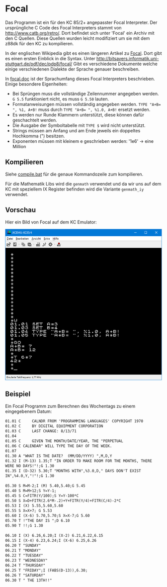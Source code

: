 # Focal

Das Programm ist ein für den KC 85/2+ angepasster Focal Interpreter. Der ursprüngliche C Code des Focal Interpreters stammt von
<http://www.catb.org/retro/>. Dort befindet sich unter 'Focal' ein Archiv mit den C Quellen. Diese Quellen wurden leicht modifiziert um sie mit dem
z88dk für den KC zu kompilieren.

In der englischen Wikipedia gibt es einen längeren Artikel zu [Focal](https://en.wikipedia.org/wiki/FOCAL_\(programming_language\)). Dort gibt es einen
ersten Einblick in die Syntax. Unter <http://bitsavers.informatik.uni-stuttgart.de/pdf/dec/pdp8/focal/> Gibt es verschiedene Dokumente welche einige 
verschiedenen Dialekte der Sprache genauer beschreiben.

In [focal.doc](focal.doc) ist der Sprachumfang dieses Focal Interpreters beschrieben. Einige besondere Eigenheiten:
- Bei Sprüngen muss die vollständige Zeilennummer angegeben werden. `G 5.5` funktioniert nicht, es muss `G 5.50` lauten.
- Formatanweisungen müssen vollständig angegeben werden. `TYPE "A+B= ", %1, A+B!` muss durch `TYPE "A+B= ", %1.0, A+B!` ersetzt werden.
- Es werden nur Runde Klammern unterstützt, diese können dafür geschachtelt werden.
- Die Ausgabe der Symboltabelle mit `TYPE $` wird nicht unterstützt.
- Strings müssen am Anfang und am Ende jeweils ein doppeltes Hochkomma (") besitzen.
- Exponenten müssen mit kleinem e geschrieben werden: '1e6' -> eine Million

## Kompilieren

Siehe [compile.bat](compile.bat) für die genaue Kommandozeile zum kompilieren. 

Für die Mathematik Libs wird die `genmath` verwendet und da wir uns auf dem KC mit speziellem IX Register befinden wird die Variante `genmath_iy` 
verwendet. 

## Vorschau

Hier ein Bild von Focal auf dem KC Emulator: 

![FocalAufKC.png](/images/FocalAufKC.png)

## Beispiel

Ein Focal Programm zum Berechnen des Wochentags zu einem eingegebenem Datum:

```
01.01 C     CALNDR FROM 'PROGRAMMING LANGUAGES' COPYRIGHT 1970               
01.02 C     BY DIGITAL EQUIPMENT CORPORATION                                        
01.03 C     LAST CHANGE: 8/13/71                                                    
01.04 
01.05 C     GIVEN THE MONTH/DATE/YEAR, THE "PERPETUAL                                 
01.06 C CALENDAR" WILL TYPE THE DAY OF THE WEEK.                                      
01.07 
01.30 A "WHAT IS THE DATE?  (MM/DD/YYYY) ",M,D,Y
01.32 I (M-13) 1.35;T "IN ORDER TO MAKE ROOM FOR THE MONTHS, THERE WERE NO DAYS!"!;G 1.30
01.35 I (D-32) 5.30;T "MONTHS WITH",%3.0,D," DAYS DON'T EXIST IN",%4.0,Y,"!"!;G 1.30

05.30 S M=M-2;I (M) 5.40,5.40;G 5.45
05.40 S M=M+12;S Y=Y-1;
05.45 S C=FITR(Y/100);S Y=Y-100*C
05.50 S X=D+FITR(2.6*M-.2)+Y+FITR(Y/4)+FITR(C/4)-2*C
05.53 I (X) 5.55,5.60,5.60
05.55 S X=X+7; G 5.53
05.60 I (X-6) 5.70,5.70;S X=X-7;G 5.60
05.70 T !"THE DAY IS ";D 6.10
05.90 T !!;G 1.30

06.10 I (X) 6.26,6.20;I (X-2) 6.21,6.22,6.15
06.15 I (X-4) 6.23,6.24;I (X-6) 6.25,6.26
06.20 T "SUNDAY"
06.21 T "MONDAY"
06.22 T "TUESDAY"
06.23 T "WEDNESDAY"
06.24 T "THURSDAY"
06.25 T "FRIDAY";I (FABS(D-13)),6.30;
06.26 T "SATURDAY"
06.30 T " THE 13TH!!"
```


